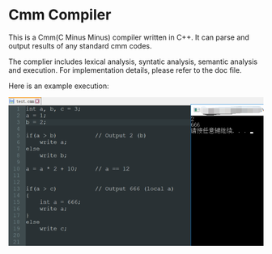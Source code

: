 # Cmm Compiler #

This is a Cmm(C Minus Minus) compiler written in C++. It can parse and output results of any standard cmm codes.

The complier includes lexical analysis, syntatic analysis, semantic analysis and execution. For implementation details, please refer to the doc file.

Here is an example execution:

<img src = "ScreenShot.png">
